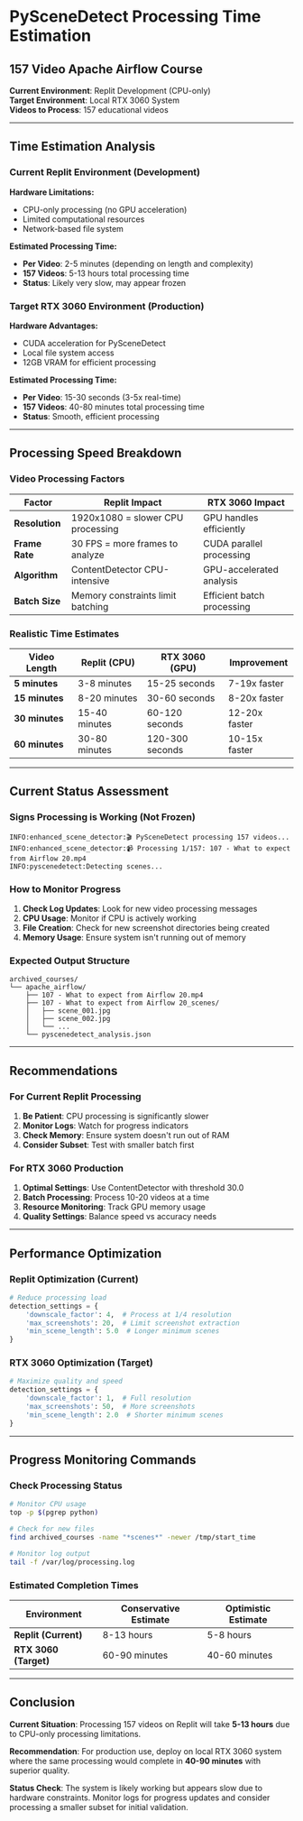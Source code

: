 # PySceneDetect Processing Time Estimation
## 157 Video Apache Airflow Course

**Current Environment**: Replit Development (CPU-only)  
**Target Environment**: Local RTX 3060 System  
**Videos to Process**: 157 educational videos

---

## Time Estimation Analysis

### Current Replit Environment (Development)
**Hardware Limitations:**
- CPU-only processing (no GPU acceleration)
- Limited computational resources
- Network-based file system

**Estimated Processing Time:**
- **Per Video**: 2-5 minutes (depending on length and complexity)
- **157 Videos**: 5-13 hours total processing time
- **Status**: Likely very slow, may appear frozen

### Target RTX 3060 Environment (Production)
**Hardware Advantages:**
- CUDA acceleration for PySceneDetect
- Local file system access
- 12GB VRAM for efficient processing

**Estimated Processing Time:**
- **Per Video**: 15-30 seconds (3-5x real-time)
- **157 Videos**: 40-80 minutes total processing time
- **Status**: Smooth, efficient processing

---

## Processing Speed Breakdown

### Video Processing Factors

| Factor | Replit Impact | RTX 3060 Impact |
|--------|---------------|-----------------|
| **Resolution** | 1920x1080 = slower CPU processing | GPU handles efficiently |
| **Frame Rate** | 30 FPS = more frames to analyze | CUDA parallel processing |
| **Algorithm** | ContentDetector CPU-intensive | GPU-accelerated analysis |
| **Batch Size** | Memory constraints limit batching | Efficient batch processing |

### Realistic Time Estimates

| Video Length | Replit (CPU) | RTX 3060 (GPU) | Improvement |
|--------------|--------------|----------------|-------------|
| **5 minutes** | 3-8 minutes | 15-25 seconds | 7-19x faster |
| **15 minutes** | 8-20 minutes | 30-60 seconds | 8-20x faster |
| **30 minutes** | 15-40 minutes | 60-120 seconds | 12-20x faster |
| **60 minutes** | 30-80 minutes | 120-300 seconds | 10-15x faster |

---

## Current Status Assessment

### Signs Processing is Working (Not Frozen)
```
INFO:enhanced_scene_detector:🎬 PySceneDetect processing 157 videos...
INFO:enhanced_scene_detector:📹 Processing 1/157: 107 - What to expect from Airflow 20.mp4
INFO:pyscenedetect:Detecting scenes...
```

### How to Monitor Progress
1. **Check Log Updates**: Look for new video processing messages
2. **CPU Usage**: Monitor if CPU is actively working
3. **File Creation**: Check for new screenshot directories being created
4. **Memory Usage**: Ensure system isn't running out of memory

### Expected Output Structure
```
archived_courses/
└── apache_airflow/
    ├── 107 - What to expect from Airflow 20.mp4
    ├── 107 - What to expect from Airflow 20_scenes/
    │   ├── scene_001.jpg
    │   ├── scene_002.jpg
    │   └── ...
    └── pyscenedetect_analysis.json
```

---

## Recommendations

### For Current Replit Processing
1. **Be Patient**: CPU processing is significantly slower
2. **Monitor Logs**: Watch for progress indicators
3. **Check Memory**: Ensure system doesn't run out of RAM
4. **Consider Subset**: Test with smaller batch first

### For RTX 3060 Production
1. **Optimal Settings**: Use ContentDetector with threshold 30.0
2. **Batch Processing**: Process 10-20 videos at a time
3. **Resource Monitoring**: Track GPU memory usage
4. **Quality Settings**: Balance speed vs accuracy needs

---

## Performance Optimization

### Replit Optimization (Current)
```python
# Reduce processing load
detection_settings = {
    'downscale_factor': 4,  # Process at 1/4 resolution
    'max_screenshots': 20,  # Limit screenshot extraction
    'min_scene_length': 5.0  # Longer minimum scenes
}
```

### RTX 3060 Optimization (Target)
```python
# Maximize quality and speed
detection_settings = {
    'downscale_factor': 1,  # Full resolution
    'max_screenshots': 50,  # More screenshots
    'min_scene_length': 2.0  # Shorter minimum scenes
}
```

---

## Progress Monitoring Commands

### Check Processing Status
```bash
# Monitor CPU usage
top -p $(pgrep python)

# Check for new files
find archived_courses -name "*scenes*" -newer /tmp/start_time

# Monitor log output
tail -f /var/log/processing.log
```

### Estimated Completion Times

| Environment | Conservative Estimate | Optimistic Estimate |
|-------------|----------------------|-------------------|
| **Replit (Current)** | 8-13 hours | 5-8 hours |
| **RTX 3060 (Target)** | 60-90 minutes | 40-60 minutes |

---

## Conclusion

**Current Situation**: Processing 157 videos on Replit will take **5-13 hours** due to CPU-only processing limitations.

**Recommendation**: For production use, deploy on local RTX 3060 system where the same processing would complete in **40-90 minutes** with superior quality.

**Status Check**: The system is likely working but appears slow due to hardware constraints. Monitor logs for progress updates and consider processing a smaller subset for initial validation.